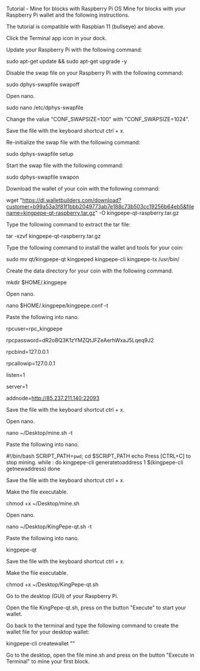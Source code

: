 Tutorial - Mine for blocks with Raspberry Pi OS
Mine for blocks with your Raspberry Pi wallet and the following instructions.

The tutorial is compatible with Raspbian 11 (bullseye) and above.

Click the Terminal app icon in your dock.

Update your Raspberry Pi with the following command:

sudo apt-get update && sudo apt-get upgrade -y

Disable the swap file on your Raspberry Pi with the following command:

sudo dphys-swapfile swapoff

Open nano.

sudo nano /etc/dphys-swapfile

Change the value "CONF_SWAPSIZE=100" with "CONF_SWAPSIZE=1024".

Save the file with the keyboard shortcut ctrl + x.

Re-initialize the swap file with the following command:

sudo dphys-swapfile setup

Start the swap file with the following command:

sudo dphys-swapfile swapon

Download the wallet of your coin with the following command:

wget "https://dl.walletbuilders.com/download?customer=b99a53a3f81f1bbb2049773ab7e188c73b503cc19256b64eb5&filename=kingpepe-qt-raspberry.tar.gz" -O kingpepe-qt-raspberry.tar.gz

Type the following command to extract the tar file:

tar -xzvf kingpepe-qt-raspberry.tar.gz

Type the following command to install the wallet and tools for your coin:

sudo mv qt/kingpepe-qt kingpeped kingpepe-cli kingpepe-tx /usr/bin/

Create the data directory for your coin with the following command.

mkdir $HOME/.kingpepe

Open nano.

nano $HOME/.kingpepe/kingpepe.conf -t

Paste the following into nano.

rpcuser=rpc_kingpepe

rpcpassword=dR2oBQ3K1zYMZQtJFZeAerhWxaJ5Lqeq9J2

rpcbind=127.0.0.1

rpcallowip=127.0.0.1

listen=1

server=1

addnode=http://85.237.211.140:22093


Save the file with the keyboard shortcut ctrl + x.

Open nano.

nano ~/Desktop/mine.sh -t

Paste the following into nano.

#!/bin/bash
SCRIPT_PATH=`pwd`;
cd $SCRIPT_PATH
echo Press [CTRL+C] to stop mining.
while :
do
 kingpepe-cli generatetoaddress 1 $(kingpepe-cli getnewaddress)
done

Save the file with the keyboard shortcut ctrl + x.

Make the file executable.

chmod +x ~/Desktop/mine.sh

Open nano.

nano ~/Desktop/KingPepe-qt.sh -t

Paste the following into nano.

kingpepe-qt

Save the file with the keyboard shortcut ctrl + x.

Make the file executable.

chmod +x ~/Desktop/KingPepe-qt.sh

Go to the desktop (GUI) of your Raspberry Pi.

Open the file KingPepe-qt.sh, press on the button "Execute" to start your wallet.

Go back to the terminal and type the following command to create the wallet file for your desktop wallet:

kingpepe-cli createwallet ""

Go to the desktop, open the file mine.sh and press on the button "Execute in Terminal" to mine your first block.
